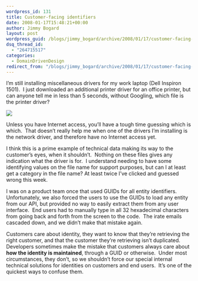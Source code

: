 ```yaml
---
wordpress_id: 131
title: Customer-facing identifiers
date: 2008-01-17T15:48:21+00:00
author: Jimmy Bogard
layout: post
wordpress_guid: /blogs/jimmy_bogard/archive/2008/01/17/customer-facing-identifiers.aspx
dsq_thread_id:
  - "264715517"
categories:
  - DomainDrivenDesign
redirect_from: "/blogs/jimmy_bogard/archive/2008/01/17/customer-facing-identifiers.aspx/"
---
```

I&#8217;m still installing miscellaneous drivers for my work laptop (Dell Inspiron 1501).&nbsp; I just downloaded an additional printer driver for an office printer, but can anyone tell me in less than 5 seconds, without Googling, which file is the printer driver?

 ![](http://grabbagoftimg.s3.amazonaws.com/crazy_drivers.PNG)

Unless you have Internet access, you&#8217;ll have a tough time guessing which is which.&nbsp; That doesn&#8217;t really help me when one of the drivers I&#8217;m installing is the network driver, and therefore have no Internet access yet.

I think this is a prime example of technical data making its way to the customer&#8217;s eyes, when it shouldn&#8217;t.&nbsp; Nothing on these files gives any indication what the driver is for.&nbsp; I understand needing to have some identifying values on the file name for support purposes, but can I at least get a category in the file name? At least twice I&#8217;ve clicked and guessed wrong this week.

I was on a product team once that used GUIDs for all entity identifiers.&nbsp; Unfortunately, we also forced the users to use the GUIDs to load any entity from our API, but provided no way to easily extract them from any user interface.&nbsp; End users had to manually type in all 32 hexadecimal characters from going back and forth from the screen to the code.&nbsp; The irate emails cascaded down, and we didn&#8217;t make that mistake again.

Customers care about identity, they want to know that they&#8217;re retrieving the right customer, and that the customer they&#8217;re retrieving isn&#8217;t duplicated.&nbsp; Developers sometimes make the mistake that customers always care about **how the identity is maintained**, through a GUID or otherwise.&nbsp; Under most circumstances, they don&#8217;t, so we shouldn&#8217;t force our special internal technical solutions for identities on customers and end users.&nbsp; It&#8217;s one of the quickest ways to confuse them.